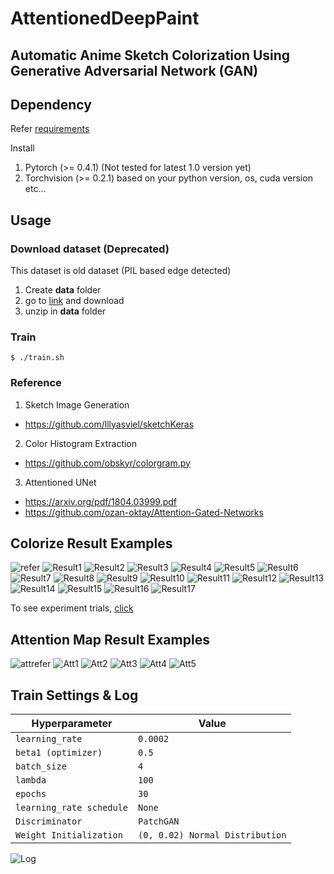 # AttentionedDeepPaint

## Automatic Anime Sketch Colorization Using Generative Adversarial Network (GAN)

## Dependency

Refer [requirements](https://github.com/ktaebum/AttentionedDeepPaint/tree/master/requirements.txt)

Install 
1. Pytorch (>= 0.4.1) (Not tested for latest 1.0 version yet)
2. Torchvision (>= 0.2.1)
based on your python version, os, cuda version etc...

## Usage

### Download dataset (Deprecated)

This dataset is old dataset (PIL based edge detected)

1. Create **data** folder
2. go to [link](https://www.kaggle.com/ktaebum/animesketchcolorpair) and download
3. unzip in **data** folder

### Train

`
$ ./train.sh
`

### Reference

1. Sketch Image Generation
  - https://github.com/lllyasviel/sketchKeras
2. Color Histogram Extraction
  - https://github.com/obskyr/colorgram.py
3. Attentioned UNet
  - https://arxiv.org/pdf/1804.03999.pdf
  - https://github.com/ozan-oktay/Attention-Gated-Networks

## Colorize Result Examples

![refer](https://i.imgur.com/lDzhfjK.png)
![Result1](https://i.imgur.com/F0zuDnY.png)
![Result2](https://i.imgur.com/QiX6GGU.png)
![Result3](https://i.imgur.com/Pi6gFGl.png)
![Result4](https://i.imgur.com/Nm0Tumx.png)
![Result5](https://i.imgur.com/wBoutWk.png)
![Result6](https://i.imgur.com/pBnzZ5x.png)
![Result7](https://i.imgur.com/ZFAv9lr.png)
![Result8](https://i.imgur.com/bItmass.png)
![Result9](https://i.imgur.com/kfNPGdl.png)
![Result10](https://i.imgur.com/QXwZruo.png)
![Result11](https://i.imgur.com/wPyMv5M.png)
![Result12](https://i.imgur.com/7MhZkOl.png)
![Result13](https://i.imgur.com/mCYlIPU.png)
![Result14](https://i.imgur.com/cTatYf5.png)
![Result15](https://i.imgur.com/ibSFmpb.png)
![Result16](https://i.imgur.com/Au3VWJU.png)
![Result17](https://i.imgur.com/kiwREx9.png)

To see experiment trials, [click](https://github.com/ktaebum/AttentionedDeepPaint/tree/master/results)

## Attention Map Result Examples
![attrefer](https://i.imgur.com/Y1SPOFy.png)
![Att1](https://i.imgur.com/Unu0BBm.png)
![Att2](https://i.imgur.com/D339Ren.png)
![Att3](https://i.imgur.com/n2ZX839.png)
![Att4](https://i.imgur.com/nC9qA2m.png)
![Att5](https://i.imgur.com/MCTYXyf.png)

## Train Settings & Log

Hyperparameter   | Value
--------------   | ---------
`learning_rate`  | `0.0002`
`beta1 (optimizer)`  | `0.5`
`batch_size`  | `4`
`lambda`  | `100`
`epochs`  | `30`
`learning_rate schedule`  | `None`
`Discriminator` | `PatchGAN`
`Weight Initialization` | `(0, 0.02) Normal Distribution`

![Log](https://i.imgur.com/ynt4I1d.png)
